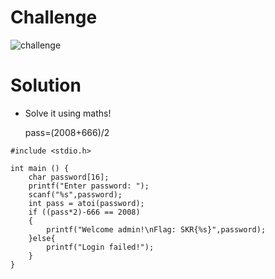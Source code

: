 # Challenge

![challenge](https://github.com/urhnh/ctfwriteup/assets/149639198/59bc45d9-2b52-4b6f-a8b0-29d556376962)

# Solution

- Solve it using maths!

  pass=(2008+666)/2

```
#include <stdio.h>

int main () {
	char password[16];
	printf("Enter password: ");
	scanf("%s",password);
	int pass = atoi(password);
	if ((pass*2)-666 == 2008)
	{
		printf("Welcome admin!\nFlag: SKR{%s}",password);
	}else{
		printf("Login failed!");
	}
}
```

